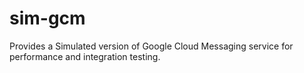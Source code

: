 sim-gcm
=======

Provides a Simulated version of Google Cloud Messaging service for performance and integration testing.
